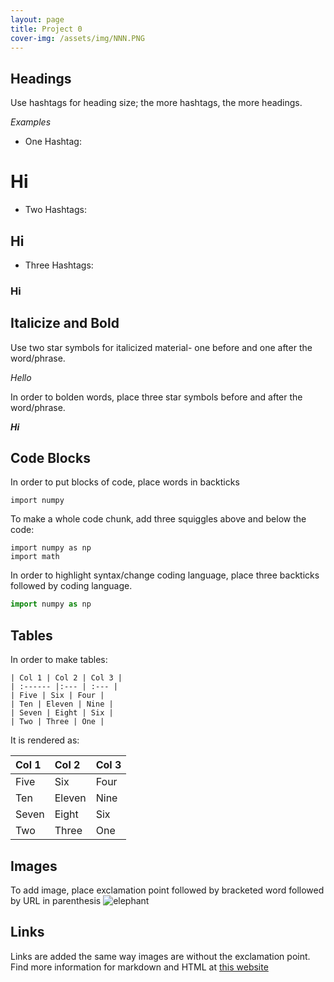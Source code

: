 ```yaml
---
layout: page
title: Project 0
cover-img: /assets/img/NNN.PNG
---
```


## Headings
Use hashtags for heading size; the more hashtags, the more headings.

*Examples*
- One Hashtag:
# Hi
- Two Hashtags:
## Hi
- Three Hashtags: 
### Hi

## Italicize and Bold
Use two star symbols for italicized material- one before and one after the word/phrase. 

*Hello*

In order to bolden words, place three star symbols before and after the word/phrase.

***Hi***

## Code Blocks
In order to put blocks of code, place words in backticks

`import numpy`

To make a whole code chunk, add three squiggles above and below the code:
~~~
import numpy as np
import math
~~~
In order to highlight syntax/change coding language, place three backticks followed by coding language.
```python
import numpy as np
```

## Tables
In order to make tables:
~~~
| Col 1 | Col 2 | Col 3 |
| :------ |:--- | :--- |
| Five | Six | Four |
| Ten | Eleven | Nine |
| Seven | Eight | Six |
| Two | Three | One |
~~~
It is rendered as:


| Col 1 | Col 2 | Col 3 |
| :------ |:--- | :--- |
| Five | Six | Four |
| Ten | Eleven | Nine |
| Seven | Eight | Six |
| Two | Three | One |



## Images
To add image, place exclamation point followed by bracketed word followed by URL in parenthesis
![elephant](https://cdn.pixabay.com/photo/2016/11/14/04/45/elephant-1822636_1280.jpg)

## Links
Links are added the same way images are without the exclamation point. Find more information for markdown and HTML at [this website](https://www.markdownguide.org/basic-syntax/)
